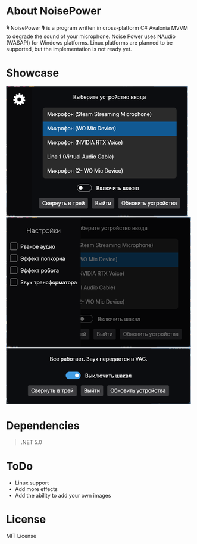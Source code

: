 # About NoisePower
🎙 NoisePower 🎙 is a program written in cross-platform C# Avalonia MVVM to degrade the sound of your microphone. Noise Power uses NAudio (WASAPI) for Windows platforms. Linux platforms are planned to be supported, but the implementation is not ready yet.
# Showcase
![case2](https://github.com/BadKiko/NoisePower/blob/main/Showcase/case2.png?raw=true)
![case3](https://github.com/BadKiko/NoisePower/blob/main/Showcase/case3.png?raw=true)
![case4](https://github.com/BadKiko/NoisePower/blob/main/Showcase/case4.png?raw=true)
# Dependencies
> .NET 5.0
# ToDo
- Linux support
- Add more effects
- Add the ability to add your own images
# License
MIT License
